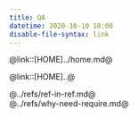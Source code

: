 ```yaml
---
title: QA
datetime: 2020-10-10 10:00
disable-file-syntax: link
---
```


@link::[HOME]../home.md@


@link::[HOME]..@
  
@../refs/ref-in-ref.md@     
@../refs/why-need-require.md@